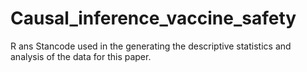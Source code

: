 # Causal_inference_vaccine_safety
R ans Stancode used in the generating the descriptive statistics and analysis of the data for this paper.
